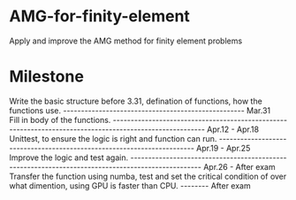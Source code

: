 # AMG-for-finity-element
Apply and improve the AMG method for finity element problems 
# Milestone
Write the basic structure before 3.31, defination of functions, how the functions use. --------------------------------------------------- Mar.31\
Fill in body of the functions. -------------------------------------------------------------------------------------------------------- Apr.12 - Apr.18\
Unittest, to ensure the logic is right and function can run. ----------------------------------------------------------------------- Apr.19 - Apr.25\
Improve the logic and test again. -------------------------------------------------------------------------------------------------- Apr.26 - After exam\
Transfer the function using numba, test and set the critical condition of over what dimention, using GPU is faster than CPU. -------- After exam
